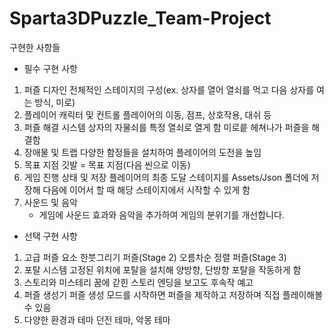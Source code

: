 # Sparta3DPuzzle_Team-Project

구현한 사항들

- 필수 구현 사항

1. 퍼즐 디자인
    전체적인 스테이지의 구성(ex. 상자를 열어 열쇠를 먹고 다음 상자를 여는 방식, 미로)
2. 플레이어 캐릭터 및 컨트롤
    플레이어의 이동, 점프, 상호작용, 대쉬 등
3. 퍼즐 해결 시스템
    상자의 자물쇠를 특정 열쇠로 열게 함
    미로릍 헤쳐나가 퍼즐을 해결함
4. 장애물 및 트랩
    다양한 함정들을 설치하여 플레이어의 도전을 높임
5. 목표 지점
    깃발 = 목표 지점(다음 씬으로 이동)
6. 게임 진행 상태 및 저장
    플레이어의 최종 도달 스테이지를 Assets/Json 폴더에 저장해
    다음에 이어서 할 때 해당 스테이지에서 시작할 수 있게 함
7. 사운드 및 음악
    - 게임에 사운드 효과와 음악을 추가하여 게임의 분위기를 개선합니다.


- 선택 구현 사항

1. 고급 퍼즐 요소
    한붓그리기 퍼즐(Stage 2)
    오름차순 정렬 퍼즐(Stage 3)
2. 포탈 시스템
    고정된 위치에 포탈을 설치해 양방향, 단방향 포탈을 작동하게 함
3. 스토리와 미스테리
    꿈에 갇힌 스토리
    엔딩을 보고도 후속작 예고
4. 퍼즐 생성기
    퍼즐 생성 모드를 시작하면 퍼즐을 제작하고 저장하며 직접 플레이해볼 수 있음
6. 다양한 환경과 테마
    던전 테마, 악몽 테마

